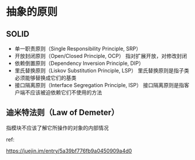 # 抽象的原则

## SOLID

- 单一职责原则（Single Responsibility Principle, SRP）
-   开放封闭原则（Open/Closed Principle, OCP） 指对扩展开放，对修改封闭
-   依赖倒置原则（Dependency Inversion Principle, DIP）
-   里氏替换原则（Liskov Substitution Principle, LSP） 里氏替换原则是指子类必须能够替换成它们的基类
-   接口隔离原则（Interface Segregation Principle, ISP） 接口隔离原则是指客户端不应该被迫依赖它们不使用的方法


## 迪米特法则（Law of Demeter） 

指模块不应该了解它所操作的对象的内部情况

ref:

https://juejin.im/entry/5a39bf776fb9a0450909a4d0

